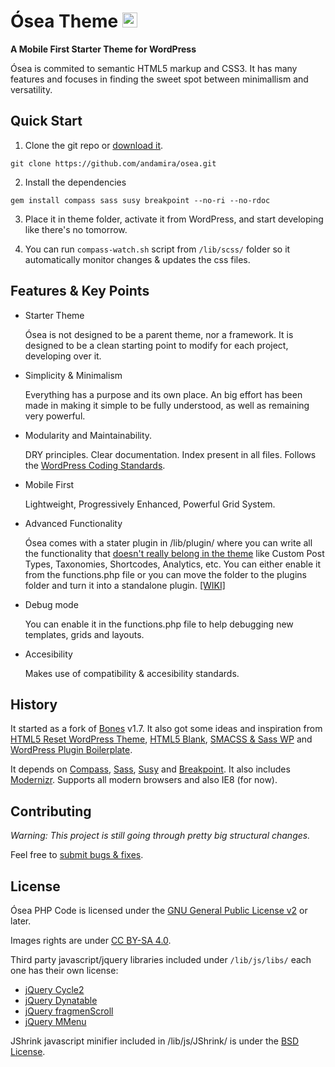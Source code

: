 # Ósea Theme <img src="https://raw.githubusercontent.com/andamira/osea/master/lib/img/apple-touch-icon.png" alt="Icon" title="Ósea means 'from the nature of the bone' in spanish" width="24" height="24">

**A Mobile First Starter Theme for WordPress**

Ósea is commited to semantic HTML5 markup and CSS3. It has many features and focuses in finding the sweet spot between minimallism and versatility.

## Quick Start

1. Clone the git repo or [download it](https://github.com/andamira/osea/archive/master.zip).

  `git clone https://github.com/andamira/osea.git`

2. Install the dependencies

  `gem install compass sass susy breakpoint --no-ri --no-rdoc`

3. Place it in theme folder, activate it from WordPress, and start developing like there's no tomorrow.

4. You can run `compass-watch.sh` script from `/lib/scss/` folder so it automatically monitor changes & updates the css files.

## Features & Key Points

* Starter Theme

  Ósea is not designed to be a parent theme, nor a framework. It is designed to be a clean starting point to modify for each project, developing over it.

* Simplicity & Minimalism

  Everything has a purpose and its own place. An big effort has been made in making it simple to be fully understood, as well as remaining very powerful.

* Modularity and Maintainability.

  DRY principles. Clear documentation. Index present in all files. Follows the [WordPress Coding Standards](https://make.wordpress.org/core/handbook/coding-standards/).

* Mobile First

  Lightweight, Progressively Enhanced, Powerful Grid System.

* Advanced Functionality

  Ósea comes with a stater plugin in /lib/plugin/ where you can write all the functionality that [doesn't really belong in the theme](http://justintadlock.com/archives/2013/09/14/why-custom-post-types-belong-in-plugins) like Custom Post Types, Taxonomies, Shortcodes, Analytics, etc. You can either enable it from the functions.php file or you can move the folder to the plugins folder and turn it into a standalone plugin. [[WIKI]](https://github.com/andamira/osea/wiki/Plugin)

* Debug mode

  You can enable it in the functions.php file to help debugging new templates, grids and layouts.

* Accesibility

  Makes use of compatibility & accesibility standards.

## History

It started as a fork of [Bones](https://github.com/eddiemachado/bones) v1.7. It also got some ideas and inspiration from [HTML5 Reset WordPress Theme](https://github.com/murtaugh/HTML5-Reset-WordPress-Theme), [HTML5 Blank](https://github.com/toddmotto/html5blank), [SMACSS & Sass WP](https://github.com/websanya/smacss-sass-wp) and [WordPress Plugin Boilerplate](https://github.com/tommcfarlin/WordPress-Plugin-Boilerplate).

It depends on [Compass](http://compass-style.org), [Sass](http://sass-lang.com/), [Susy](http://susy.oddbird.net/) and [Breakpoint](http://breakpoint-sass.com/). It also includes [Modernizr](http://modernizr.com/). Supports all modern browsers and also IE8 (for now).


## Contributing

_Warning: This project is still going through pretty big structural changes._

Feel free to [submit bugs & fixes](https://github.com/andamira/osea/issues).

## License

Ósea PHP Code is licensed under the [GNU General Public License v2](http://www.gnu.org/licenses/gpl-2.0.html) or later.

Images rights are under [CC BY-SA 4.0](https://creativecommons.org/licenses/by-sa/4.0/).

Third party javascript/jquery libraries included under `/lib/js/libs/` each one has their own license:
- [jQuery Cycle2](https://github.com/malsup/cycle2#copyright-and-license)
- [jQuery Dynatable](http://www.dynatable.com/license)
- [jQuery fragmenScroll](https://github.com/miWebb/jQuery.fragmentScroll/blob/master/LICENSE)
- [jQuery MMenu](https://github.com/BeSite/jQuery.mmenu#licence)

JShrink javascript minifier included in /lib/js/JShrink/ is under the [BSD License](https://github.com/tedious/JShrink/blob/master/LICENSE).

